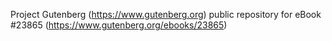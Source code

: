 Project Gutenberg (https://www.gutenberg.org) public repository for eBook #23865 (https://www.gutenberg.org/ebooks/23865)
